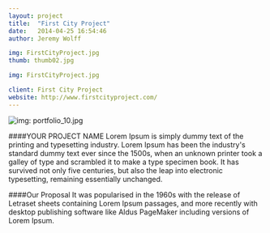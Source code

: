 ```yaml
---
layout: project
title:  "First City Project"
date:   2014-04-25 16:54:46
author: Jeremy Wolff

img: FirstCityProject.jpg
thumb: thumb02.jpg

img: FirstCityProject.jpg

client: First City Project
website: http://www.firstcityproject.com/
---
```


![img: portfolio_10.jpg]()

####YOUR PROJECT NAME
Lorem Ipsum is simply dummy text of the printing and typesetting industry. Lorem Ipsum has been the industry's standard dummy text ever since the 1500s, when an unknown printer took a galley of type and scrambled it to make a type specimen book. It has survived not only five centuries, but also the leap into electronic typesetting, remaining essentially unchanged.

####Our Proposal
It was popularised in the 1960s with the release of Letraset sheets containing Lorem Ipsum passages, and more recently with desktop publishing software like Aldus PageMaker including versions of Lorem Ipsum.
